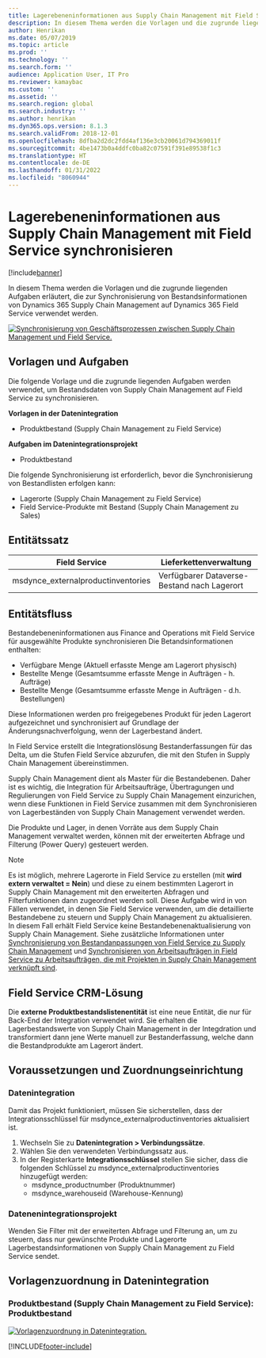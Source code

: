```yaml
---
title: Lagerebeneninformationen aus Supply Chain Management mit Field Service synchronisieren
description: In diesem Thema werden die Vorlagen und die zugrunde liegenden Aufgaben erläutert, die zur Synchronisierung von Bestandsinformationen von Dynamics 365 Supply Chain Management auf Dynamics 365 Field Service verwendet werden.
author: Henrikan
ms.date: 05/07/2019
ms.topic: article
ms.prod: ''
ms.technology: ''
ms.search.form: ''
audience: Application User, IT Pro
ms.reviewer: kamaybac
ms.custom: ''
ms.assetid: ''
ms.search.region: global
ms.search.industry: ''
ms.author: henrikan
ms.dyn365.ops.version: 8.1.3
ms.search.validFrom: 2018-12-01
ms.openlocfilehash: 8dfba2d2dc2fdd4af136e3cb20061d794369011f
ms.sourcegitcommit: 4be1473b0a4ddfc0ba82c07591f391e89538f1c3
ms.translationtype: HT
ms.contentlocale: de-DE
ms.lasthandoff: 01/31/2022
ms.locfileid: "8060944"
---
```

# <a name="synchronize-inventory-level-information-from-supply-chain-management-to-field-service"></a>Lagerebeneninformationen aus Supply Chain Management mit Field Service synchronisieren 

[!include[banner](../includes/banner.md)]



In diesem Thema werden die Vorlagen und die zugrunde liegenden Aufgaben erläutert, die zur Synchronisierung von Bestandsinformationen von Dynamics 365 Supply Chain Management auf Dynamics 365 Field Service verwendet werden.

[![Synchronisierung von Geschäftsprozessen zwischen Supply Chain Management und Field Service.](./media/FSOnHandOW.png)](./media/FSOnHandOW.png)

## <a name="templates-and-tasks"></a>Vorlagen und Aufgaben
Die folgende Vorlage und die zugrunde liegenden Aufgaben werden verwendet, um Bestandsdaten von Supply Chain Management auf Field Service zu synchronisieren.

**Vorlagen in der Datenintegration**
- Produktbestand (Supply Chain Management zu Field Service)
  
**Aufgaben im Datenintegrationsprojekt**
- Produktbestand

Die folgende Synchronisierung ist erforderlich, bevor die Synchronisierung von Bestandlisten erfolgen kann:
- Lagerorte (Supply Chain Management zu Field Service) 
- Field Service-Produkte mit Bestand (Supply Chain Management zu Sales) 

## <a name="entity-set"></a>Entitätssatz

| Field Service                      | Lieferkettenverwaltung                |
|------------------------------------|----------------------------------------|
| msdynce_externalproductinventories | Verfügbarer Dataverse-Bestand nach Lagerort     |

## <a name="entity-flow"></a>Entitätsfluss
Bestandebeneninformationen aus Finance and Operations mit Field Service für ausgewählte Produkte synchronisieren Die Betandsinformationen enthalten: 
- Verfügbare Menge (Aktuell erfasste Menge am Lagerort physisch)
- Bestellte Menge (Gesamtsumme erfasste Menge in Aufträgen - h. Aufträge)
- Bestellte Menge (Gesamtsumme erfasste Menge in Aufträgen - d.h. Bestellungen)

Diese Informationen werden pro freigegebenes Produkt für jeden Lagerort aufgezeichnet und synchronisiert auf Grundlage der Änderungsnachverfolgung, wenn der Lagerbestand ändert.

In Field Service erstellt die Integrationslösung Bestanderfassungen für das Delta, um die Stufen Field Service abzurufen, die mit den Stufen in Supply Chain Management übereinstimmen.

Supply Chain Management dient als Master für die Bestandebenen. Daher ist es wichtig, die Integration für Arbeitsaufträge, Übertragungen und Regulierungen von Field Service zu Supply Chain Management einzurichen, wenn diese Funktionen in Field Service zusammen mit dem Synchronisieren von Lagerbeständen von Supply Chain Management verwendet werden.

Die Produkte und Lager, in denen Vorräte aus dem Supply Chain Management verwaltet werden, können mit der erweiterten Abfrage und Filterung (Power Query) gesteuert werden.

> [!NOTE]
> Es ist möglich, mehrere Lagerorte in Field Service zu erstellen (mit **wird extern verwaltet = Nein**) und diese zu einem bestimmten Lagerort in Supply Chain Management mit den erweiterten Abfragen und Filterfunktionen dann zugeordnet werden soll. Diese Aufgabe wird in von Fällen verwendet, in denen Sie Field Service verwenden, um die detaillierte Bestandebene zu steuern und Supply Chain Management zu aktualisieren. In diesem Fall erhält Field Service keine Bestandebenenaktualisierung von Supply Chain Management. Siehe zusätzliche Informationen unter [Synchronisierung von Bestandanpassungen von Field Service zu Supply Chain Management](/dynamics365/unified-operations/supply-chain/sales-marketing/synchronize-inventory-adjustments) und [Synchronisieren von Arbeitsaufträgen in Field Service zu Arbeitsaufträgen, die mit Projekten in Supply Chain Management verknüpft sind](/dynamics365/unified-operations/supply-chain/sales-marketing/field-service-work-order).

## <a name="field-service-crm-solution"></a>Field Service CRM-Lösung
Die **externe Produktbestandslistenentität** ist eine neue Entität, die nur für Back-End der Integration verwendet wird. Sie erhalten die Lagerbestandswerte von Supply Chain Management in der Integdration und transformiert dann jene Werte manuell zur Bestanderfassung, welche dann die Bestandprodukte am Lagerort ändert.

## <a name="prerequisites-and-mapping-setup"></a>Voraussetzungen und Zuordnungseinrichtung

### <a name="data-integration"></a>Datenintegration
Damit das Projekt funktioniert, müssen Sie sicherstellen, dass der Integrationsschlüssel für msdynce_externalproductinventories aktualisiert ist.
1.  Wechseln Sie zu **Datenintegration > Verbindungssätze**.
2.  Wählen Sie den verwendeten Verbindungssatz aus.
3.  In der Registerkarte **Integrationsschlüssel** stellen Sie sicher, dass die folgenden Schlüssel zu msdynce_externalproductinventories hinzugefügt werden:
      - msdynce_productnumber (Produktnummer)
      - msdynce_warehouseid (Warehouse-Kennung)
      
### <a name="data-integration-project"></a>Datenenintegrationsprojekt
Wenden Sie Filter mit der erweiterten Abfrage und Filterung an, um zu steuern, dass nur gewünschte Produkte und Lagerorte Lagerbestandsinformationen von Supply Chain Management zu Field Service sendet.

## <a name="template-mapping-in-data-integration"></a>Vorlagenzuordnung in Datenintegration

### <a name="product-inventory-supply-chain-management-to-field-service-product-inventory"></a>Produktbestand (Supply Chain Management zu Field Service): Produktbestand

[![Vorlagenzuordnung in Datenintegration.](./media/FSinventoryLevel1.png)](./media/FSinventoryLevel1.png)


[!INCLUDE[footer-include](../../includes/footer-banner.md)]